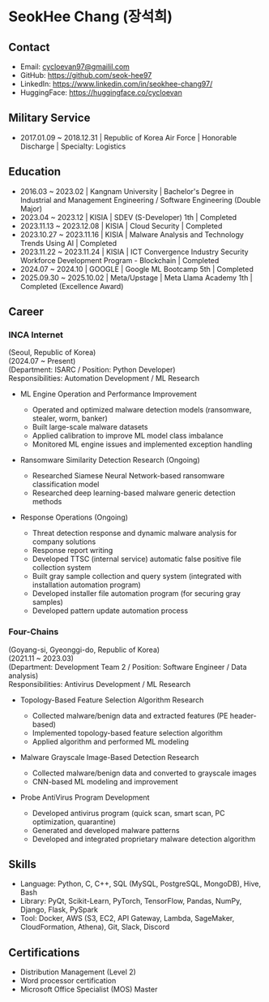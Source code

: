 # **SeokHee Chang (장석희)**

## **Contact**
- Email: <cycloevan97@gmailil.com>
- GitHub: <https://github.com/seok-hee97>
- LinkedIn: <https://www.linkedin.com/in/seokhee-chang97/>
- HuggingFace: <https://huggingface.co/cycloevan>

## **Military Service**
- 2017.01.09 ~ 2018.12.31 | Republic of Korea Air Force | Honorable Discharge | Specialty: Logistics

## **Education**
- 2016.03 ~ 2023.02 | Kangnam University | Bachelor's Degree in Industrial and Management Engineering / Software Engineering (Double Major)
- 2023.04 ~ 2023.12 | KISIA | SDEV (S-Developer) 1th | Completed
- 2023.11.13 ~ 2023.12.08 | KISIA | Cloud Security | Completed
- 2023.10.27 ~ 2023.11.16 | KISIA | Malware Analysis and Technology Trends Using AI | Completed
- 2023.11.22 ~ 2023.11.24 | KISIA | ICT Convergence Industry Security Workforce Development Program - Blockchain | Completed
- 2024.07 ~ 2024.10 | GOOGLE | Google ML Bootcamp 5th | Completed
- 2025.09.30 ~ 2025.10.02 | Meta/Upstage | Meta Llama Academy 1th | Completed (Excellence Award)

## **Career**

### **INCA Internet**
(Seoul, Republic of Korea)  
(2024.07 ~ Present)  
(Department: ISARC / Position: Python Developer)  
Responsibilities: Automation Development / ML Research

- ML Engine Operation and Performance Improvement
  - Operated and optimized malware detection models (ransomware, stealer, worm, banker)
  - Built large-scale malware datasets
  - Applied calibration to improve ML model class imbalance
  - Monitored ML engine issues and implemented exception handling

- Ransomware Similarity Detection Research (Ongoing)
  - Researched Siamese Neural Network-based ransomware classification model
  - Researched deep learning-based malware generic detection methods

- Response Operations (Ongoing)
  - Threat detection response and dynamic malware analysis for company solutions
  - Response report writing
  - Developed TTSC (internal service) automatic false positive file collection system
  - Built gray sample collection and query system (integrated with installation automation program)
  - Developed installer file automation program (for securing gray samples)
  - Developed pattern update automation process

### **Four-Chains**
(Goyang-si, Gyeonggi-do, Republic of Korea)  
(2021.11 ~ 2023.03)  
(Department: Development Team 2 / Position: Software Engineer / Data analysis)  
Responsibilities: Antivirus Development / ML Research

- Topology-Based Feature Selection Algorithm Research
  - Collected malware/benign data and extracted features (PE header-based)
  - Implemented topology-based feature selection algorithm
  - Applied algorithm and performed ML modeling

- Malware Grayscale Image-Based Detection Research
  - Collected malware/benign data and converted to grayscale images
  - CNN-based ML modeling and improvement

- Probe AntiVirus Program Development
  - Developed antivirus program (quick scan, smart scan, PC optimization, quarantine)
  - Generated and developed malware patterns
  - Developed and integrated proprietary malware detection algorithm

## **Skills**
- Language: Python, C, C++, SQL (MySQL, PostgreSQL, MongoDB), Hive, Bash
- Library: PyQt, Scikit-Learn, PyTorch, TensorFlow, Pandas, NumPy, Django, Flask, PySpark
- Tool: Docker, AWS (S3, EC2, API Gateway, Lambda, SageMaker, CloudFormation, Athena), Git, Slack, Discord

## **Certifications**    
- Distribution Management (Level 2)  
- Word processor certification   
- Microsoft Office Specialist (MOS) Master  
